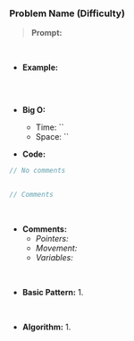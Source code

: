 
### Problem Name (Difficulty)

> **Prompt:** 

<br>

- **Example:**

```js

```

<br>

- **Big O:**
  - Time: ``
  - Space: ``

- **Code:**

```js
// No comments


// Comments

```
<br>

- **Comments:**
  - *Pointers:* 
  - *Movement:* 
  - *Variables:*


<br>

- **Basic Pattern:**
  1. 

<br>

- **Algorithm:**
  1.


